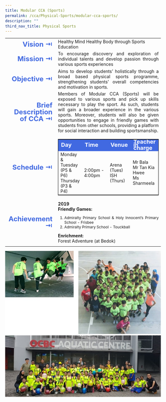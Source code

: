 ```yaml
---
title: Modular CCA (Sports)
permalink: /cca/Physical-Sports/modular-cca-sports/
description: ""
third_nav_title: Physical Sports
---
```

<table>
	<tbody><tr><td width="70" style="line-height:1; font-weight:bold; font-size: 22px; color:royalblue; border:0px solid black; text-align:right">Vision ⇥</td>
		<td>Healthy Mind Healthy Body through Sports Education</td>
	</tr>
	<tr><td style="line-height:1; font-weight:bold; font-size: 22px; color:royalblue; border:0px solid black; text-align:right">Mission ⇥</td>
		<td style="text-align:justify">To encourage discovery and exploration of individual talents and develop passion through various sports experiences</td>
	</tr>
	<tr><td style="line-height:1; font-weight:bold; font-size: 22px; color:royalblue; border:0px solid black; text-align:right">Objective ⇥</td>
		<td style="text-align:justify">Aims to develop students’ holistically through a broad based physical sports programme, strengthening students’ overall competencies and motivation in sports.</td>
	</tr>
		<tr><td style="line-height:1; font-weight:bold; font-size: 22px; color:royalblue; border:0px solid black; text-align:right">Brief Description of CCA ⇥</td>
		<td style="text-align:justify">Members of Modular CCA (Sports) will be exposed to various sports and pick up skills necessary to play the sport. As such, students will gain a broader experience in the various sports. Moreover, students will also be given opportunities to engage in friendly games with students from other schools, providing a platform for social interaction and building sportsmanship.</td>
	</tr>
	<tr><td style="line-height:1; font-weight:bold; font-size: 22px; color:royalblue; border:0px solid black; text-align:right">Schedule ⇥</td>
		<td>
			<table style="border:1px solid black">
		<tbody>
			<tr style="line-height:10px; font-weight: bold; background-color:royalblue; font-size:18px;color:white"><td>Day</td><td width="100">Time</td><td>Venue</td><td>Teacher in charge</td></tr>
			<tr><td>Monday &amp; <br>Tuesday (P5 &amp; P6)<br>Thursday (P3 &amp; P4)</td><td>2:00pm - 4:00pm</td><td>Arena (Tues)<br>ISH (Thurs)</td><td>Mr Bala<br>Mr Tan Kia Hwee<br> Ms Sharmeela</td></tr>
		</tbody>
	</table>
		</td>
	</tr>
		<tr><td style="line-height:1; font-weight:bold; font-size: 22px; color:royalblue; border:0px solid black; text-align:right">Achievement ⇥</td>
			<td style="text-align:justify"><b>2019</b><br>
				<b>Friendly Games:</b><br>
				<ol style="font-size:12px">
					<li style="line-height:15px">Admiralty Primary School &amp; Holy Innocent’s Primary School - Frisbee</li>
					<li style="line-height:15px">Admiralty Primary School - Touckball</li></ol>
				<b>Enrichment:</b><br>Forest Adventure (at Bedok)
			</td>
	</tr>
	<tr><td></td></tr>
</tbody></table>

![](/images/CCA/MultiSportsCCA.jpeg)